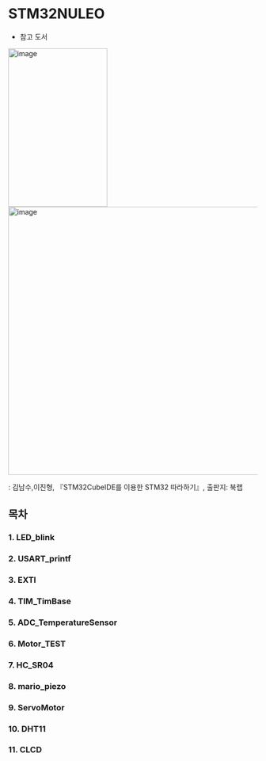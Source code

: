 # STM32NULEO
- 참고 도서
<img width="200" height="320" alt="image" src="https://github.com/user-attachments/assets/ff6c153d-7370-4092-aaac-8196dcd8724a" />

<img width="625" height="542" alt="image" src="https://github.com/user-attachments/assets/c2d09c83-225e-4566-9109-b8c34b8c6023" />


: 김남수,이진형, 『STM32CubeIDE를 이용한 STM32 따라하기』, 출판지: 북랩

## 목차
### 1. LED_blink
### 2. USART_printf
### 3. EXTI
### 4. TIM_TimBase
### 5. ADC_TemperatureSensor
### 6. Motor_TEST
### 7. HC_SR04
### 8. mario_piezo
### 9. ServoMotor
### 10. DHT11
### 11. CLCD
